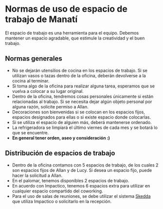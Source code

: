 # Normas de uso de espacio de trabajo de Manatí

El espacio de trabajo es una herramienta para el equipo. Debemos mantener un espacio agradable, que estimule la creatividad y el buen trabajo.

## Normas generales

* No se dejarán utensilios de cocina en los espacios de trabajo. Si se utilizan vasos o tazas dentro de la oficina, deberán devolverse a la cocina al terminar.
* Si toma algo de la oficina para realizar alguna tarea, esperamos que se vuelva a colocar a su lugar original.
* Dentro de la oficina, tendremos cosas personales únicamente si están relacionadas al trabajo. Si se necesita dejar algún objeto personal por alguna razón, solicite permiso a Allan.
* Decoraciones son bienvenidas si se colocan en los espacios fijos, espacios designados para ellas o si existe espacio donde colocarlas.
* Si se utiliza el espacio de alguien más, deberá mantenerse ordenado.
* La refrigeradora se limpiará el último viernes de cada mes y se botará lo que se encuentre.
* **En general tener orden, aseo y consideración :)**


## Distribución de espacios de trabajo

* Dentro de la oficina contamos con 5 espacios de trabajo, de los cuales 2 son espacios fijos de Allan y de Lucy. Si desea un espacio fijo, puede hacer la solicitud a Allan.
* En el palomar, tenemos disponibles 2 espacios de trabajo.
* En acuerdo con Impactico, tenemos 6 espacios extra para utilizar en cualquier espacio compartido del coworking.
* Para el uso de salas de reuniones, se debe utilizar el sistema [Skedda](https://impactico.skedda.com/Booking) que utiliza Impactico o solicitarlo en la recepción.
